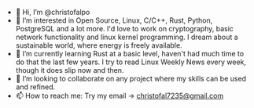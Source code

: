 - 👋 Hi, I’m @christofalpo
- 👀 I’m interested in Open Source, Linux, C/C++, Rust, Python, PostgreSQL and a lot more. I'd love to work on cryptography, basic network functionality and linux kernel programming. I dream about a sustainable world, where energy is freely available.
- 🌱 I’m currently learning Rust at a basic level, haven't had much time to do that the last few years. I try to read Linux Weekly News every week, though it does slip now and then.
- 💞️ I’m looking to collaborate on any project where my skills can be used and refined.
- 📫 How to reach me: Try my email -> christofal7235@gmail.com

<!---
christofalpo/christofalpo is a ✨ special ✨ repository because its `README.md` (this file) appears on your GitHub profile.
You can click the Preview link to take a look at your changes.
--->
